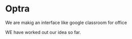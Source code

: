 # Optra

We are makig an interface like google classroom for office

WE have worked out our idea so far.
